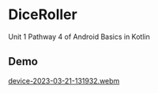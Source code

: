 # DiceRoller

Unit 1 Pathway 4 of Android Basics in Kotlin

## Demo

[device-2023-03-21-131932.webm](https://user-images.githubusercontent.com/122346179/226531619-ca605194-d740-4d99-9e78-9ffe93371cfd.webm)
